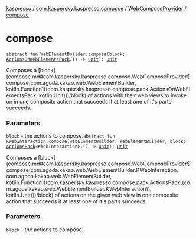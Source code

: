 [kaspresso](../../index.md) / [com.kaspersky.kaspresso.compose](../index.md) / [WebComposeProvider](index.md) / [compose](./compose.md)

# compose

`abstract fun WebElementBuilder.compose(block: `[`ActionsOnWebElementsPack`](../../com.kaspersky.kaspresso.compose.pack/-actions-on-web-elements-pack/index.md)`.() -> `[`Unit`](https://kotlinlang.org/api/latest/jvm/stdlib/kotlin/-unit/index.html)`): `[`Unit`](https://kotlinlang.org/api/latest/jvm/stdlib/kotlin/-unit/index.html)

Composes a [block](compose.md#com.kaspersky.kaspresso.compose.WebComposeProvider$compose(com.agoda.kakao.web.WebElementBuilder, kotlin.Function1((com.kaspersky.kaspresso.compose.pack.ActionsOnWebElementsPack, kotlin.Unit)))/block) of actions with their web views to invoke on in one composite action that succeeds if at least
one of it's parts succeeds.

### Parameters

`block` - the actions to compose.`abstract fun KWebInteraction.compose(webElementBuilder: WebElementBuilder, block: `[`ActionsPack`](../../com.kaspersky.kaspresso.compose.pack/-actions-pack/index.md)`<KWebInteraction>.() -> `[`Unit`](https://kotlinlang.org/api/latest/jvm/stdlib/kotlin/-unit/index.html)`): `[`Unit`](https://kotlinlang.org/api/latest/jvm/stdlib/kotlin/-unit/index.html)

Composes a [block](compose.md#com.kaspersky.kaspresso.compose.WebComposeProvider$compose(com.agoda.kakao.web.WebElementBuilder.KWebInteraction, com.agoda.kakao.web.WebElementBuilder, kotlin.Function1((com.kaspersky.kaspresso.compose.pack.ActionsPack((com.agoda.kakao.web.WebElementBuilder.KWebInteraction)), kotlin.Unit)))/block) of actions on the given web view in one composite action that succeeds if at least
one of it's parts succeeds.

### Parameters

`block` - the actions to compose.